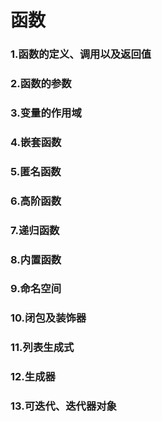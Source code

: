 # 函数

### 1.函数的定义、调用以及返回值
### 2.函数的参数
### 3.变量的作用域

### 4.嵌套函数
### 5.匿名函数
### 6.高阶函数
### 7.递归函数

### 8.内置函数
### 9.命名空间
### 10.闭包及装饰器

### 11.列表生成式
### 12.生成器
### 13.可迭代、迭代器对象
